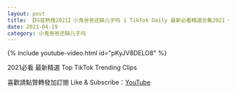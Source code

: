 ```yaml
---
layout: post
title: 【抖音熱搜2021】小鬼爸爸还缺儿子吗 1 TikTok Daily 最新必看精選合集2021 04 19
date: 2021-04-19
category: 小鬼爸爸还缺儿子吗
---
```


{% include youtube-video.html id="pKyJV8DELO8" %}

2021必看 最新精選 Top TikTok Trending Clips

喜歡請點贊轉發加訂閱 Like & Subscribe：[YouTube](https://www.youtube.com/channel/UCAoR7VcanIPd04uEq_GIylA/videos)

